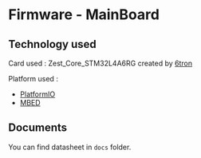 # Firmware - MainBoard

## Technology used

Card used : Zest_Core_STM32L4A6RG created by [6tron](https://6tron.io/)

Platform used :
- [PlatformIO](https://platformio.org/)
- [MBED](https://os.mbed.com/)

## Documents

You can find datasheet in `docs` folder.